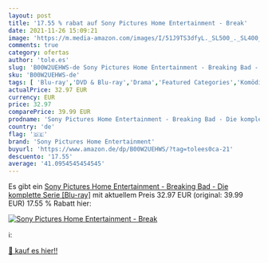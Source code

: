 ```yaml
---
layout: post
title: '17.55 % rabat auf Sony Pictures Home Entertainment - Break'
date: 2021-11-26 15:09:21
image: 'https://m.media-amazon.com/images/I/51J9TS3dfyL._SL500_._SL400_.jpg'
comments: true
category: ofertas
author: 'tole.es'
slug: 'B00W2UEHWS-de Sony Pictures Home Entertainment - Breaking Bad - Die...'
sku: 'B00W2UEHWS-de'
tags: [ 'Blu-ray','DVD & Blu-ray','Drama','Featured Categories','Komödie & Unterhaltung','Serien & TV-Produktionen','sony pictures home entertainment', ]
actualPrice: 32.97 EUR
currency: EUR
price: 32.97
comparePrice: 39.99 EUR
prodname: 'Sony Pictures Home Entertainment - Breaking Bad - Die komplette Serie [Blu-ray]'
country: 'de'
flag: '🇩🇪'
brand: 'Sony Pictures Home Entertainment'
buyurl: 'https://www.amazon.de/dp/B00W2UEHWS/?tag=tolees0ca-21'
descuento: '17.55'
average: '41.0954545454545'
---
```


Es gibt ein [Sony Pictures Home Entertainment - Breaking Bad - Die komplette Serie [Blu-ray]](https://www.amazon.de/dp/B00W2UEHWS/?tag=tolees0ca-21) mit aktuellem Preis 32.97 EUR (original: 39.99 EUR) 17.55 % Rabatt hier:

[![Sony Pictures Home Entertainment - Break](https://m.media-amazon.com/images/I/51J9TS3dfyL._SL500_._SL400_.jpg)](https://www.amazon.de/dp/B00W2UEHWS/?tag=tolees0ca-21)

ℹ️:


[🛒 kauf es hier!!](https://www.amazon.de/dp/B00W2UEHWS/?tag=tolees0ca-21)
